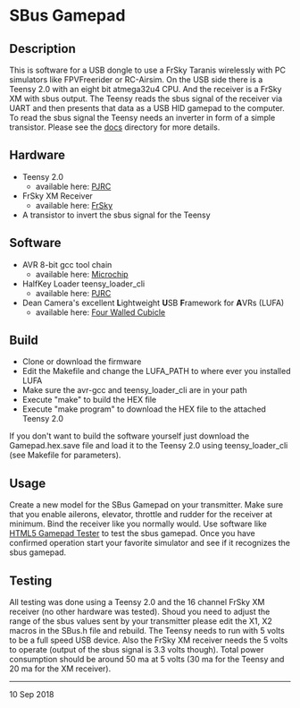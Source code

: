 # SBus Gamepad

## Description
This is software for a USB dongle to use a FrSky Taranis wirelessly with PC simulators like FPVFreerider or RC-Airsim. On the USB side there is a Teensy 2.0 with an eight bit atmega32u4 CPU. And the receiver is a FrSky XM with sbus output. The Teensy reads the sbus signal of the receiver via UART and then presents that data as a USB HID gamepad to the computer. To read the sbus signal the Teensy needs an inverter in form of a simple transistor. Please see the <a href="https://github.com/macsleep/gamepad/tree/master/docs">docs</a> directory for more details.

## Hardware
* Teensy 2.0
	* available here: <a href="https://www.pjrc.com/">PJRC</a>
* FrSky XM Receiver
	* available here: <a href="https://www.frsky-rc.com/">FrSky</a>
* A transistor to invert the sbus signal for the Teensy

## Software
* AVR 8-bit gcc tool chain
	* available here: <a href="http://www.microchip.com/">Microchip</a>
* HalfKey Loader teensy_loader_cli
	* available here: <a href="https://www.pjrc.com/">PJRC</a>
* Dean Camera's excellent **L**ightweight **U**SB **F**ramework for **A**VRs (LUFA)
	* available here: <a href="http://www.fourwalledcubicle.com/">Four Walled Cubicle</a>

## Build
* Clone or download the firmware
* Edit the Makefile and change the LUFA_PATH to where ever you installed LUFA
* Make sure the avr-gcc and teensy_loader_cli are in your path
* Execute "make" to build the HEX file
* Execute "make program" to download the HEX file to the attached Teensy 2.0

If you don't want to build the software yourself just download the Gamepad.hex.save file and load it to the Teensy 2.0 using teensy_loader_cli (see Makefile for parameters).

## Usage
Create a new model for the SBus Gamepad on your transmitter. Make sure that you enable ailerons, elevator, throttle and rudder for the receiver at minimum. Bind the receiver like you normally would. Use software like <a href="http://html5gamepad.com">HTML5 Gamepad Tester</a> to test the sbus gamepad. Once you have confirmed operation start your favorite simulator and see if it recognizes the sbus gamepad.

## Testing

All testing was done using a Teensy 2.0 and the 16 channel FrSky XM receiver (no other hardware was tested). Shoud you need to adjust the range of the sbus values sent by your transmitter please edit the X1, X2 macros in the SBus.h file and rebuild. The Teensy needs to run with 5 volts to be a full speed USB device. Also the FrSky XM receiver needs the 5 volts to operate (output of the sbus signal is 3.3 volts though). Total power consumption should be around 50 ma at 5 volts (30 ma for the Teensy and 20 ma for the XM receiver).

---

10 Sep 2018
